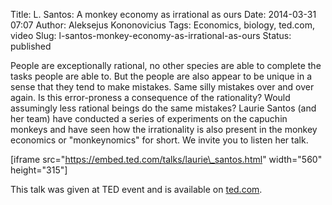 Title: L. Santos: A monkey economy as irrational as ours
Date: 2014-03-31 07:07
Author: Aleksejus Kononovicius
Tags: Economics, biology, ted.com, video
Slug: l-santos-monkey-economy-as-irrational-as-ours
Status: published

People are
exceptionally rational, no other species are able to complete the tasks
people are able to. But the people are also appear to be unique in a
sense that they tend to make mistakes. Same silly mistakes over and over
again. Is this error-proness a consequence of the rationality? Would
assumingly less rational beings do the same mistakes? Laurie Santos (and
her team) have conducted a series of experiments on the capuchin monkeys
and have seen how the irrationality is also present in the monkey
economics or "monkeynomics" for short. We invite you to listen her
talk.

\[iframe src="https://embed.ted.com/talks/laurie\_santos.html"
width="560" height="315"\]

This talk was given at TED event and is available on
[ted.com](https://www.ted.com/talks/laurie_santos.html).<!--more-->
